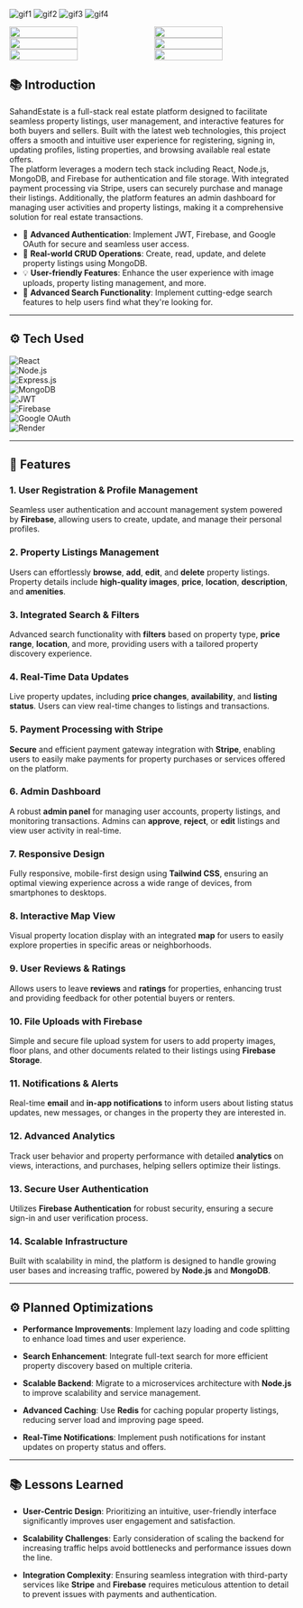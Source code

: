 ![gif1](https://github.com/user-attachments/assets/e365dfaf-8f33-45cc-bb8c-bc24da285f2f)
![gif2](https://github.com/user-attachments/assets/b25f9d72-e19c-453a-9e40-d23e065744c4)
![gif3](https://github.com/user-attachments/assets/3200a425-807d-41d0-884a-42c8aab1d4a1)
![gif4](https://github.com/user-attachments/assets/2625ff30-3959-412f-b645-9c8d65dc3326)


<div style="display: flex; justify-content: space-between;">
  <img src="https://github.com/user-attachments/assets/f63d5826-0982-4fc8-8c7f-dce63b6f6fa9" width="49%" />
  <img src="https://github.com/user-attachments/assets/5be32119-f777-4fb1-8909-ad5ab5e78a50" width="49%" />
</div>
<div style="display: flex; justify-content: space-between;">
  <img src="https://github.com/user-attachments/assets/edf37940-e03b-47ff-8ef0-0b08c0c61858" width="49%" />
  <img src="https://github.com/user-attachments/assets/a80f170f-4470-400a-9d46-967eecceb2d6" width="49%" />
</div>
<div style="display: flex; justify-content: space-between;">
  <img src="https://github.com/user-attachments/assets/e4a0de6c-81dd-4739-ac8b-32b6de7ff454" width="49%" />
  <img src="https://github.com/user-attachments/assets/f67eb811-968a-4c29-b1ed-4383b22283bc" width="49%" />
</div>

## 📚 Introduction

SahandEstate is a full-stack real estate platform designed to facilitate seamless property listings, user management, and interactive features for both buyers and sellers. Built with the latest web technologies, this project offers a smooth and intuitive user experience for registering, signing in, updating profiles, listing properties, and browsing available real estate offers.  
The platform leverages a modern tech stack including React, Node.js, MongoDB, and Firebase for authentication and file storage. With integrated payment processing via Stripe, users can securely purchase and manage their listings. Additionally, the platform features an admin dashboard for managing user activities and property listings, making it a comprehensive solution for real estate transactions.

- 🔑 **Advanced Authentication**: Implement JWT, Firebase, and Google OAuth for secure and seamless user access.  
- 🏡 **Real-world CRUD Operations**: Create, read, update, and delete property listings using MongoDB.  
- 💡 **User-friendly Features**: Enhance the user experience with image uploads, property listing management, and more.  
- 🚀 **Advanced Search Functionality**: Implement cutting-edge search features to help users find what they're looking for.  


---

## ⚙️ Tech Used

![React](https://img.shields.io/badge/React-61DAFB?style=for-the-badge&logo=react&logoColor=black)  
![Node.js](https://img.shields.io/badge/Node.js-339933?style=for-the-badge&logo=node.js&logoColor=white)  
![Express.js](https://img.shields.io/badge/Express.js-lightgrey?style=for-the-badge&logo=express&logoColor=black)  
![MongoDB](https://img.shields.io/badge/MongoDB-47A248?style=for-the-badge&logo=mongodb&logoColor=white)  
![JWT](https://img.shields.io/badge/JWT-FF6F00?style=for-the-badge&logo=JSON%20web%20tokens&logoColor=black)  
![Firebase](https://img.shields.io/badge/Firebase-FFCA28?style=for-the-badge&logo=firebase&logoColor=black)  
![Google OAuth](https://img.shields.io/badge/Google%20OAuth-0F9D58?style=for-the-badge&logo=google&logoColor=white)  
![Render](https://img.shields.io/badge/Render-1F7FB6?style=for-the-badge&logo=render&logoColor=white)



---

## 🔋 Features

### 1. **User Registration & Profile Management**  
Seamless user authentication and account management system powered by **Firebase**, allowing users to create, update, and manage their personal profiles.

### 2. **Property Listings Management**  
Users can effortlessly **browse**, **add**, **edit**, and **delete** property listings. Property details include **high-quality images**, **price**, **location**, **description**, and **amenities**.

### 3. **Integrated Search & Filters**  
Advanced search functionality with **filters** based on property type, **price range**, **location**, and more, providing users with a tailored property discovery experience.

### 4. **Real-Time Data Updates**  
Live property updates, including **price changes**, **availability**, and **listing status**. Users can view real-time changes to listings and transactions.

### 5. **Payment Processing with Stripe**  
**Secure** and efficient payment gateway integration with **Stripe**, enabling users to easily make payments for property purchases or services offered on the platform.

### 6. **Admin Dashboard**  
A robust **admin panel** for managing user accounts, property listings, and monitoring transactions. Admins can **approve**, **reject**, or **edit** listings and view user activity in real-time.

### 7. **Responsive Design**  
Fully responsive, mobile-first design using **Tailwind CSS**, ensuring an optimal viewing experience across a wide range of devices, from smartphones to desktops.

### 8. **Interactive Map View**  
Visual property location display with an integrated **map** for users to easily explore properties in specific areas or neighborhoods.

### 9. **User Reviews & Ratings**  
Allows users to leave **reviews** and **ratings** for properties, enhancing trust and providing feedback for other potential buyers or renters.

### 10. **File Uploads with Firebase**  
Simple and secure file upload system for users to add property images, floor plans, and other documents related to their listings using **Firebase Storage**.

### 11. **Notifications & Alerts**  
Real-time **email** and **in-app notifications** to inform users about listing status updates, new messages, or changes in the property they are interested in.

### 12. **Advanced Analytics**  
Track user behavior and property performance with detailed **analytics** on views, interactions, and purchases, helping sellers optimize their listings.

### 13. **Secure User Authentication**  
Utilizes **Firebase Authentication** for robust security, ensuring a secure sign-in and user verification process.

### 14. **Scalable Infrastructure**  
Built with scalability in mind, the platform is designed to handle growing user bases and increasing traffic, powered by **Node.js** and **MongoDB**.

---

## ⚙️ Planned Optimizations

- **Performance Improvements**: Implement lazy loading and code splitting to enhance load times and user experience.

- **Search Enhancement**: Integrate full-text search for more efficient property discovery based on multiple criteria.

- **Scalable Backend**: Migrate to a microservices architecture with **Node.js** to improve scalability and service management.

- **Advanced Caching**: Use **Redis** for caching popular property listings, reducing server load and improving page speed.

- **Real-Time Notifications**: Implement push notifications for instant updates on property status and offers.

---

## 📚 Lessons Learned


- **User-Centric Design**: Prioritizing an intuitive, user-friendly interface significantly improves user engagement and satisfaction.

- **Scalability Challenges**: Early consideration of scaling the backend for increasing traffic helps avoid bottlenecks and performance issues down the line.

- **Integration Complexity**: Ensuring seamless integration with third-party services like **Stripe** and **Firebase** requires meticulous attention to detail to prevent issues with payments and authentication.
